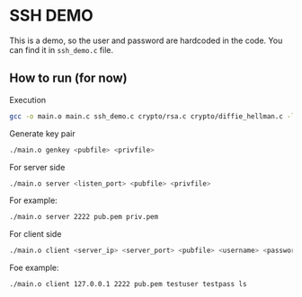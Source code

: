 # SSH DEMO


This is a demo, so the user and password are hardcoded in the code. You can find it in `ssh_demo.c` file. 

## How to run (for now)

Execution
```bash
gcc -o main.o main.c ssh_demo.c crypto/rsa.c crypto/diffie_hellman.c -lcrypto -lgmp 
```

Generate key pair
```bash
./main.o genkey <pubfile> <privfile>
```

For server side
```bash
./main.o server <listen_port> <pubfile> <privfile>
```
For example:
```bash
./main.o server 2222 pub.pem priv.pem
```

For client side
```bash
./main.o client <server_ip> <server_port> <pubfile> <username> <password> <command>
```
Foe example:
```bash
./main.o client 127.0.0.1 2222 pub.pem testuser testpass ls
```

